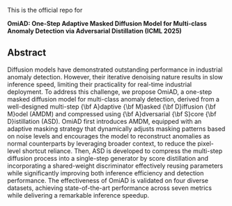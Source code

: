 This is the official repo for

**OmiAD: One-Step Adaptive Masked Diffusion Model for Multi-class Anomaly Detection via Adversarial Distillation (ICML 2025)**

## Abstract
Diffusion models have demonstrated outstanding performance in industrial anomaly detection. However, their iterative denoising nature results in slow inference speed, limiting their practicality for real-time industrial deployment. To address this challenge, we propose OmiAD, a one-step masked diffusion model for multi-class anomaly detection, derived from a well-designed multi-step {\bf A}daptive {\bf M}asked {\bf D}iffusion {\bf M}odel (AMDM) and compressed using {\bf A}dversarial {\bf S}core {\bf D}istillation (ASD). OmiAD first introduces AMDM, equipped with an adaptive masking strategy that dynamically adjusts masking patterns based on noise levels and encourages the model to reconstruct anomalies as normal counterparts by leveraging broader context, to reduce the pixel-level shortcut reliance. Then, ASD  is developed to compress the multi-step diffusion process into a single-step generator by score distillation and incorporating a shared-weight discriminator effectively reusing parameters while significantly improving both inference efficiency and detection performance. The effectiveness of OmiAD is validated on four diverse datasets, achieving state-of-the-art performance across seven metrics while delivering a remarkable inference speedup.
